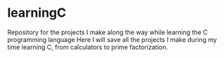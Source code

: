 # learningC
Repository for the projects I make along the way while learning the C programming language
Here I will save all the projects I make during my time learning C, from calculators to prime factorization.
